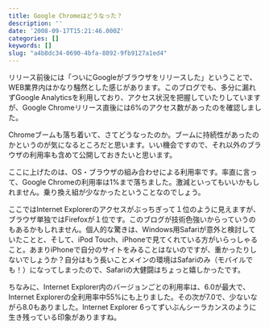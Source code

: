 ```yaml
---
title: Google Chromeはどうなった？
description: ''
date: '2008-09-17T15:21:46.000Z'
categories: []
keywords: []
slug: "a4b8dc34-0690-4bfa-8892-9fb9127a1ed4"
---
```

リリース前後には「ついにGoogleがブラウザをリリースした」ということで、WEB業界内はかなり騒然とした感じがあります。このブログでも、多分に漏れずGoogle Analyticsを利用しており、アクセス状況を把握していたりしていますが、Google Chromeリリース直後には6%のアクセス数があったのを確認しました。

Chromeブームも落ち着いて、さてどうなったのか。ブームに持続性があったのかというのが気になるところだと思います。いい機会ですので、それ以外のブラウザの利用率も含めて公開しておきたいと思います。

ここに上げたのは、OS・ブラウザの組み合わせによる利用率です。率直に言って、Google Chromeの利用率は1%まで落ちました。激減といってもいいかもしれません。乗り換え組が少なかったということなのでしょう。

ここではInternet Explorerのアクセスがぶっちぎって１位のように見えますが、ブラウザ単独ではFirefoxが１位です。このブログが技術色強いからっていうのもあるかもしれません。個人的な驚きは、Windows用Safariが意外と検討していたことと、そして、iPod Touch、iPhoneで見てくれている方がいらっしゃること。あまりiPhoneで自分のサイトをみることはないのですが、重かったりしないでしょうか？自分はもう長いことメインの環境はSafariのみ（モバイルでも！）になってしまったので、Safariの大健闘はちょっと嬉しかったです。

ちなみに、Internet Explorer内のバージョンごとの利用率は、6.0が最大で、Internet Explorerの全利用率中55%にも上りました。その次が7.0で、少ないながら8.0もありました。Internet Explorer 6ってずいぶんシーラカンスのように生き残っている印象がありますね。
